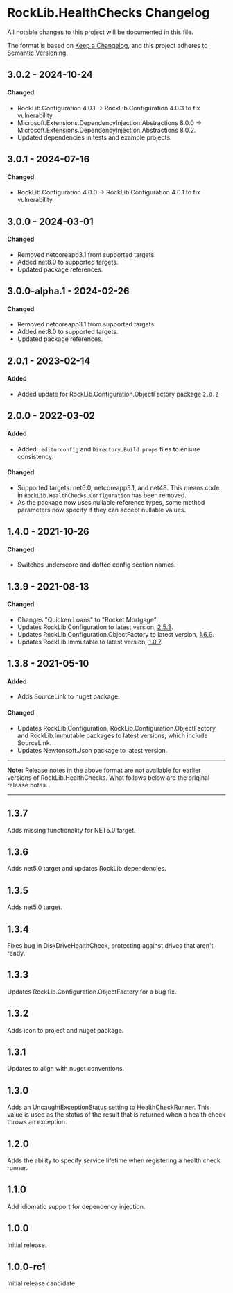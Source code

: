 # RockLib.HealthChecks Changelog

All notable changes to this project will be documented in this file.

The format is based on [Keep a Changelog](https://keepachangelog.com/en/1.0.0/),
and this project adheres to [Semantic Versioning](https://semver.org/spec/v2.0.0.html).

## 3.0.2 - 2024-10-24

#### Changed
- RockLib.Configuration 4.0.1 -> RockLib.Configuration 4.0.3 to fix vulnerability.
- Microsoft.Extensions.DependencyInjection.Abstractions 8.0.0 -> Microsoft.Extensions.DependencyInjection.Abstractions 8.0.2.
- Updated dependencies in tests and example projects.

## 3.0.1 - 2024-07-16

#### Changed
- RockLib.Configuration.4.0.0 -> RockLib.Configuration.4.0.1 to fix vulnerability.

## 3.0.0 - 2024-03-01

#### Changed
- Removed netcoreapp3.1 from supported targets.
- Added net8.0 to supported targets.
- Updated package references.

## 3.0.0-alpha.1 - 2024-02-26

#### Changed
- Removed netcoreapp3.1 from supported targets.
- Added net8.0 to supported targets.
- Updated package references.

## 2.0.1 - 2023-02-14

#### Added
- Added update for RockLib.Configuration.ObjectFactory package `2.0.2`

## 2.0.0 - 2022-03-02
	
#### Added
- Added `.editorconfig` and `Directory.Build.props` files to ensure consistency.

#### Changed
- Supported targets: net6.0, netcoreapp3.1, and net48. This means code in `RockLib.HealthChecks.Configuration` has been removed.
- As the package now uses nullable reference types, some method parameters now specify if they can accept nullable values.

## 1.4.0 - 2021-10-26

#### Changed

- Switches underscore and dotted config section names.

## 1.3.9 - 2021-08-13

#### Changed

- Changes "Quicken Loans" to "Rocket Mortgage".
- Updates RockLib.Configuration to latest version, [2.5.3](https://github.com/RockLib/RockLib.Configuration/blob/main/RockLib.Configuration/CHANGELOG.md#253---2021-08-11).
- Updates RockLib.Configuration.ObjectFactory to latest version, [1.6.9](https://github.com/RockLib/RockLib.Configuration/blob/main/RockLib.Configuration.ObjectFactory/CHANGELOG.md#169---2021-08-11).
- Updates RockLib.Immutable to latest version, [1.0.7](https://github.com/RockLib/RockLib.Immutable/blob/main/RockLib.Immutable/CHANGELOG.md#107---2021-08-10).

## 1.3.8 - 2021-05-10

#### Added

- Adds SourceLink to nuget package.

#### Changed

- Updates RockLib.Configuration, RockLib.Configuration.ObjectFactory, and RockLib.Immutable packages to latest versions, which include SourceLink.
- Updates Newtonsoft.Json package to latest version.

----

**Note:** Release notes in the above format are not available for earlier versions of
RockLib.HealthChecks. What follows below are the original release notes.

----

## 1.3.7

Adds missing functionality for NET5.0 target.

## 1.3.6

Adds net5.0 target and updates RockLib dependencies.

## 1.3.5

Adds net5.0 target.

## 1.3.4

Fixes bug in DiskDriveHealthCheck, protecting against drives that aren't ready.

## 1.3.3

Updates RockLib.Configuration.ObjectFactory for a bug fix.

## 1.3.2

Adds icon to project and nuget package.

## 1.3.1

Updates to align with nuget conventions.

## 1.3.0

Adds an UncaughtExceptionStatus setting to HealthCheckRunner. This value is used as the status of the result that is returned when a health check throws an exception.

## 1.2.0

Adds the ability to specify service lifetime when registering a health check runner.

## 1.1.0

Add idiomatic support for dependency injection.

## 1.0.0

Initial release.

## 1.0.0-rc1

Initial release candidate.
